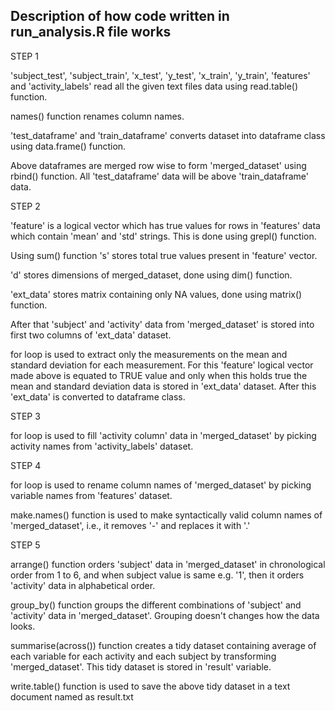 ## Description of how code written in run_analysis.R file works

STEP 1

'subject_test', 'subject_train', 'x_test', 'y_test', 'x_train', 'y_train', 'features' and 'activity_labels' read all the given text files data using read.table() function.

names() function renames column names.

'test_dataframe' and 'train_dataframe' converts dataset into dataframe class using data.frame() function.

Above dataframes are merged row wise to form 'merged_dataset' using rbind() function. All 'test_dataframe' data will be above 'train_dataframe' data.



STEP 2

'feature' is a logical vector which has true values for rows in 'features' data which contain 'mean' and 'std' strings. This is done using grepl() function.

Using sum() function 's' stores total true values present in 'feature' vector.

'd' stores dimensions of merged_dataset, done using dim() function.

'ext_data' stores matrix containing only NA values, done using matrix() function. 

After that 'subject' and 'activity' data from 'merged_dataset' is stored into first two columns of 'ext_data' dataset.

for loop is used to extract only the measurements on the mean and standard deviation for each measurement. For this 'feature' logical vector made above is equated to TRUE value and only when this holds true the mean and standard deviation data is stored in 'ext_data' dataset.
After this 'ext_data' is converted to dataframe class.



STEP 3

for loop is used to fill 'activity column' data in 'merged_dataset' by picking activity names from 'activity_labels' dataset. 



STEP 4

for loop is used to rename column names of 'merged_dataset' by picking variable names from 'features' dataset.

make.names() function is used to make syntactically valid column names of 'merged_dataset', i.e., it removes '-' and replaces it with '.' 



STEP 5

arrange() function orders 'subject' data in 'merged_dataset' in chronological order from 1 to 6, and when subject value is same e.g. '1', then it orders 'activity' data in alphabetical order.

group_by() function groups the different combinations of 'subject' and 'activity' data in 'merged_dataset'. Grouping doesn't changes how the data looks.  

summarise(across()) function creates a tidy dataset containing average of each variable for each activity and each subject by transforming 'merged_dataset'. This tidy dataset is stored in 'result' variable.

write.table() function is used to save the above tidy dataset in a text document named as result.txt
